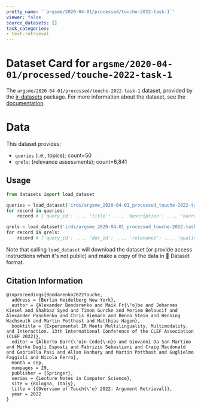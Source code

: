 ```yaml
---
pretty_name: '`argsme/2020-04-01/processed/touche-2022-task-1`'
viewer: false
source_datasets: []
task_categories:
- text-retrieval
---
```


# Dataset Card for `argsme/2020-04-01/processed/touche-2022-task-1`

The `argsme/2020-04-01/processed/touche-2022-task-1` dataset, provided by the [ir-datasets](https://ir-datasets.com/) package.
For more information about the dataset, see the [documentation](https://ir-datasets.com/argsme#argsme/2020-04-01/processed/touche-2022-task-1).

# Data

This dataset provides:
 - `queries` (i.e., topics); count=50
 - `qrels`: (relevance assessments); count=6,841


## Usage

```python
from datasets import load_dataset

queries = load_dataset('irds/argsme_2020-04-01_processed_touche-2022-task-1', 'queries')
for record in queries:
    record # {'query_id': ..., 'title': ..., 'description': ..., 'narrative': ...}

qrels = load_dataset('irds/argsme_2020-04-01_processed_touche-2022-task-1', 'qrels')
for record in qrels:
    record # {'query_id': ..., 'doc_id': ..., 'relevance': ..., 'quality': ..., 'coherence': ..., 'iteration': ...}

```

Note that calling `load_dataset` will download the dataset (or provide access instructions when it's not public) and make a copy of the
data in 🤗 Dataset format.

## Citation Information

```
@inproceedings{Bondarenko2022Touche,
  address = {Berlin Heidelberg New York},
  author = {Alexander Bondarenko and Maik Fr{\"o}be and Johannes Kiesel and Shahbaz Syed and Timon Gurcke and Meriem Beloucif and Alexander Panchenko and Chris Biemann and Benno Stein and Henning Wachsmuth and Martin Potthast and Matthias Hagen},
  booktitle = {Experimental IR Meets Multilinguality, Multimodality, and Interaction. 13th International Conference of the CLEF Association (CLEF 2022)},
  editor = {Alberto Barr{\'o}n-Cede{\~n}o and Giovanni Da San Martino and Mirko Degli Esposti and Fabrizio Sebastiani and Craig Macdonald and Gabriella Pasi and Allan Hanbury and Martin Potthast and Guglielmo Faggioli and Nicola Ferro},
  month = sep,
  numpages = 29,
  publisher = {Springer},
  series = {Lecture Notes in Computer Science},
  site = {Bologna, Italy},
  title = {{Overview of Touch{\'e} 2022: Argument Retrieval}},
  year = 2022
}
```
